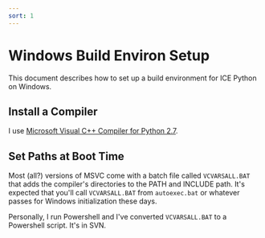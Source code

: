 ```yaml
---
sort: 1
---
```


# Windows Build Environ Setup

This document describes how to set up a build environment for ICE Python on Windows.

## Install a Compiler

I use [Microsoft Visual C++ Compiler for Python 2.7](https://www.microsoft.com/en-us/download/details.aspx?id=44266).

## Set Paths at Boot Time

Most (all?) versions of MSVC come with a batch file called `VCVARSALL.BAT` that adds the compiler's
directories to the PATH and INCLUDE path. It's expected that you'll
call  `VCVARSALL.BAT` from `autoexec.bat` or whatever passes for Windows initialization these days.

Personally, I run Powershell and I've converted `VCVARSALL.BAT` to a Powershell script. It's in SVN.


